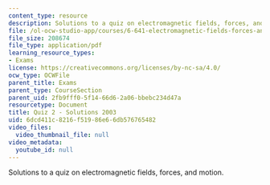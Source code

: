 ```yaml
---
content_type: resource
description: Solutions to a quiz on electromagnetic fields, forces, and motion.
file: /ol-ocw-studio-app/courses/6-641-electromagnetic-fields-forces-and-motion-spring-2005/6dcd411c8216f51986e66db576765482_quiz2soln_s03.pdf
file_size: 208674
file_type: application/pdf
learning_resource_types:
- Exams
license: https://creativecommons.org/licenses/by-nc-sa/4.0/
ocw_type: OCWFile
parent_title: Exams
parent_type: CourseSection
parent_uid: 2fb9fff0-5f14-66d6-2a06-bbebc234d47a
resourcetype: Document
title: Quiz 2 - Solutions 2003
uid: 6dcd411c-8216-f519-86e6-6db576765482
video_files:
  video_thumbnail_file: null
video_metadata:
  youtube_id: null
---
```

Solutions to a quiz on electromagnetic fields, forces, and motion.